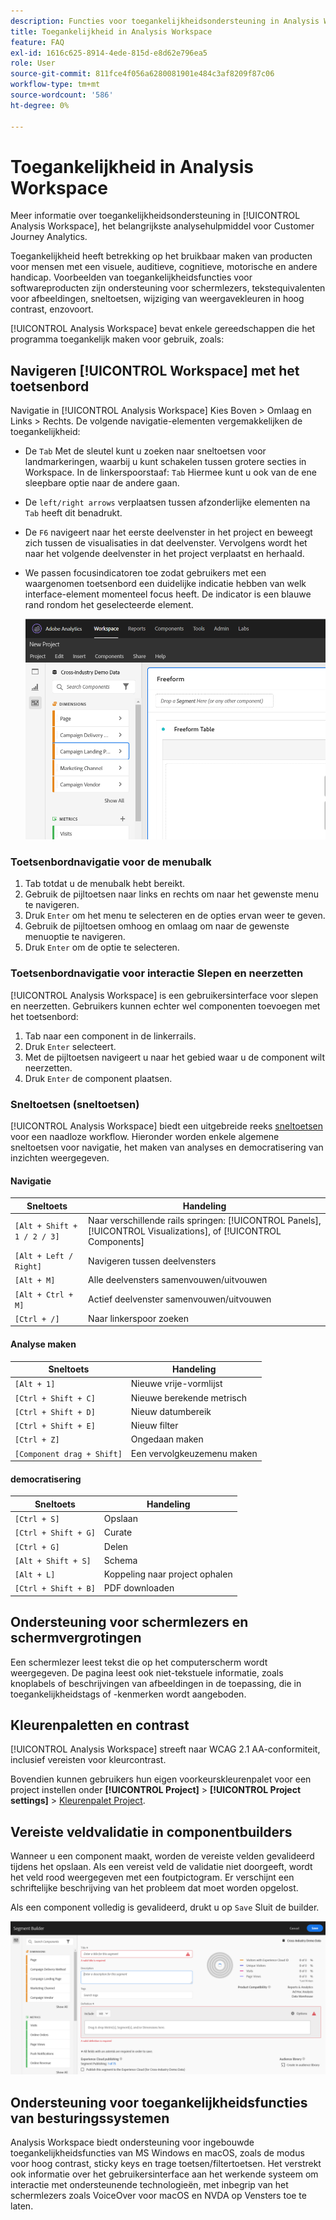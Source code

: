 ```yaml
---
description: Functies voor toegankelijkheidsondersteuning in Analysis Workspace
title: Toegankelijkheid in Analysis Workspace
feature: FAQ
exl-id: 1616c625-8914-4ede-815d-e8d62e796ea5
role: User
source-git-commit: 811fce4f056a6280081901e484c3af8209f87c06
workflow-type: tm+mt
source-wordcount: '586'
ht-degree: 0%

---
```


# Toegankelijkheid in Analysis Workspace

Meer informatie over toegankelijkheidsondersteuning in [!UICONTROL Analysis Workspace], het belangrijkste analysehulpmiddel voor Customer Journey Analytics.

Toegankelijkheid heeft betrekking op het bruikbaar maken van producten voor mensen met een visuele, auditieve, cognitieve, motorische en andere handicap. Voorbeelden van toegankelijkheidsfuncties voor softwareproducten zijn ondersteuning voor schermlezers, tekstequivalenten voor afbeeldingen, sneltoetsen, wijziging van weergavekleuren in hoog contrast, enzovoort.

[!UICONTROL Analysis Workspace] bevat enkele gereedschappen die het programma toegankelijk maken voor gebruik, zoals:

## Navigeren [!UICONTROL Workspace] met het toetsenbord

Navigatie in [!UICONTROL Analysis Workspace] Kies Boven > Omlaag en Links > Rechts. De volgende navigatie-elementen vergemakkelijken de toegankelijkheid:

* De `Tab` Met de sleutel kunt u zoeken naar sneltoetsen voor landmarkeringen, waarbij u kunt schakelen tussen grotere secties in Workspace. In de linkerspoorstaaf: `Tab` Hiermee kunt u ook van de ene sleepbare optie naar de andere gaan.
* De `left/right arrows` verplaatsen tussen afzonderlijke elementen na `Tab` heeft dit benadrukt.
* De `F6` navigeert naar het eerste deelvenster in het project en beweegt zich tussen de visualisaties in dat deelvenster. Vervolgens wordt het naar het volgende deelvenster in het project verplaatst en herhaald.
* We passen focusindicatoren toe zodat gebruikers met een waargenomen toetsenbord een duidelijke indicatie hebben van welk interface-element momenteel focus heeft. De indicator is een blauwe rand rondom het geselecteerde element.

  ![Tabel met vrije vorm met een focusindicator voor een blauwe rand rond de tabel met vrije vorm.](assets/focus-indicator.png)

### Toetsenbordnavigatie voor de menubalk

1. Tab totdat u de menubalk hebt bereikt.
1. Gebruik de pijltoetsen naar links en rechts om naar het gewenste menu te navigeren.
1. Druk `Enter` om het menu te selecteren en de opties ervan weer te geven.
1. Gebruik de pijltoetsen omhoog en omlaag om naar de gewenste menuoptie te navigeren.
1. Druk `Enter` om de optie te selecteren.

### Toetsenbordnavigatie voor interactie Slepen en neerzetten

[!UICONTROL Analysis Workspace] is een gebruikersinterface voor slepen en neerzetten. Gebruikers kunnen echter wel componenten toevoegen met het toetsenbord:

1. Tab naar een component in de linkerrails.
1. Druk `Enter` selecteert.
1. Met de pijltoetsen navigeert u naar het gebied waar u de component wilt neerzetten.
1. Druk `Enter` de component plaatsen.

### Sneltoetsen (sneltoetsen)

[!UICONTROL Analysis Workspace] biedt een uitgebreide reeks [sneltoetsen](https://experienceleague.adobe.com/docs/analytics/analyze/analysis-workspace/build-workspace-project/fa-shortcut-keys.html) voor een naadloze workflow. Hieronder worden enkele algemene sneltoetsen voor navigatie, het maken van analyses en democratisering van inzichten weergegeven.

#### Navigatie

| Sneltoets | Handeling |
| --- | --- |
| `[Alt + Shift + 1 / 2 / 3]` | Naar verschillende rails springen: [!UICONTROL Panels], [!UICONTROL Visualizations], of [!UICONTROL Components] |
| `[Alt + Left / Right]` | Navigeren tussen deelvensters |
| `[Alt + M]` | Alle deelvensters samenvouwen/uitvouwen |
| `[Alt + Ctrl + M]` | Actief deelvenster samenvouwen/uitvouwen |
| `[Ctrl + /]` | Naar linkerspoor zoeken |

#### Analyse maken

| Sneltoets | Handeling |
| --- | --- |
| `[Alt + 1]` | Nieuwe vrije-vormlijst |
| `[Ctrl + Shift + C]` | Nieuwe berekende metrisch |
| `[Ctrl + Shift + D]` | Nieuw datumbereik |
| `[Ctrl + Shift + E]` | Nieuw filter |
| `[Ctrl + Z]` | Ongedaan maken |
| `[Component drag + Shift]` | Een vervolgkeuzemenu maken |

#### democratisering

| Sneltoets | Handeling |
| --- | --- |
| `[Ctrl + S]` | Opslaan |
| `[Ctrl + Shift + G]` | Curate |
| `[Ctrl + G]` | Delen |
| `[Alt + Shift + S]` | Schema |
| `[Alt + L]` | Koppeling naar project ophalen |
| `[Ctrl + Shift + B]` | PDF downloaden |

## Ondersteuning voor schermlezers en schermvergrotingen

Een schermlezer leest tekst die op het computerscherm wordt weergegeven. De pagina leest ook niet-tekstuele informatie, zoals knoplabels of beschrijvingen van afbeeldingen in de toepassing, die in toegankelijkheidstags of -kenmerken wordt aangeboden.

## Kleurenpaletten en contrast

[!UICONTROL Analysis Workspace] streeft naar WCAG 2.1 AA-conformiteit, inclusief vereisten voor kleurcontrast.

Bovendien kunnen gebruikers hun eigen voorkeurskleurenpalet voor een project instellen onder **[!UICONTROL Project]** > **[!UICONTROL Project settings]** > [Kleurenpalet Project](https://experienceleague.adobe.com/docs/analytics/analyze/analysis-workspace/build-workspace-project/color-palettes.html).

## Vereiste veldvalidatie in componentbuilders

Wanneer u een component maakt, worden de vereiste velden gevalideerd tijdens het opslaan. Als een vereist veld de validatie niet doorgeeft, wordt het veld rood weergegeven met een foutpictogram. Er verschijnt een schriftelijke beschrijving van het probleem dat moet worden opgelost.

Als een component volledig is gevalideerd, drukt u op `Save` Sluit de builder.

![De Bouwer van het segment en de indicator van de foutenbevestiging.](assets/error-validation.png)

## Ondersteuning voor toegankelijkheidsfuncties van besturingssystemen

Analysis Workspace biedt ondersteuning voor ingebouwde toegankelijkheidsfuncties van MS Windows en macOS, zoals de modus voor hoog contrast, sticky keys en trage toetsen/filtertoetsen. Het verstrekt ook informatie over het gebruikersinterface aan het werkende systeem om interactie met ondersteunende technologieën, met inbegrip van het schermlezers zoals VoiceOver voor macOS en NVDA op Vensters toe te laten.
